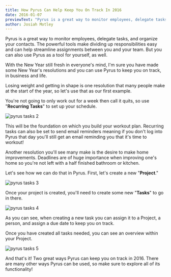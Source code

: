 ```yaml
---
title: How Pyrus Can Help Keep You On Track In 2016
date: 2016-01-07
previewText: "Pyrus is a great way to monitor employees, delegate tasks, and organize your contacts. The powerful tools make dividing up responsibilities easy and can help streamline assignments between you and your team. But you can also use Pyrus as a tool for yourself, as well."
author: Josiah Motley
---
```

Pyrus is a great way to monitor employees, delegate tasks, and organize your contacts. The powerful tools make dividing up responsibilities easy and can help streamline assignments between you and your team. But you can also use Pyrus as a tool for yourself, as well.

With the New Year still fresh in everyone's mind, I'm sure you have made some New Year's resolutions and you can use Pyrus to keep you on track, in business and life.

Losing weight and getting in shape is one resolution that many people make at the start of the year, so let's use that as our first example.

You're not going to only work out for a week then call it quits, so use "**Recurring Tasks**" to set up your schedule.

![pyrus tasks 2](pyrus-tasks-2.webp)

This will be the foundation on which you build your workout plan. Recurring tasks can also be set to send email reminders meaning if you don't log into Pyrus that day you'll still get an email reminding you that it's time to workout!

Another resolution you'll see many make is the desire to make home improvements. Deadlines are of huge importance when improving one's home so you're not left with a half finished bathroom or kitchen.

Let's see how we can do that in Pyrus. First, let's create a new "**Project**."

![pyrus tasks 3](pyrus-tasks-3.webp)

Once your project is created, you'll need to create some new "**Tasks**" to go in there.

![pyrus tasks 4](pyrus-tasks-4.webp)

As you can see, when creating a new task you can assign it to a Project, a person, and assign a due date to keep you on track.

Once you have created all tasks needed, you can see an overview within your Project.

![pyrus tasks 5](pyrus-tasks-5.webp)

And that's it! Two great ways Pyrus can keep you on track in 2016. There are many other ways Pyrus can be used, so make sure to explore all of its functionality!